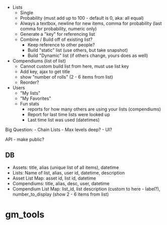 - Lists
	- Single
	- Probability (must add up to 100 - default is 0, aka: all equal)
	- Always a textbox, newline for new items, comma for probability (last comma for probability, numeric only)
	- Generate a "key" for referencing list
	- Combine / Build off of existing list?
		- Keep reference to other people?
		- Build "static" list (use others, but take snapshot)
		- Build "Dynamic" list (if others change, yours does as well)
- Compendiums (list of list)
	- Cannot custom build list from here, must use list key
	- Add key, ajax to get title
	- show "number of rolls" (2 - 6 items from list)
	- Reorder?
- Users
	- "My lists"
	- "My Favorites"
	- Fun stats
		- reports for how many others are using your lists (compendiums)
		- Report for last time lists were looked up
		- Last time list was used (datetimes)


Big Question:
	- Chain Lists
		- Max levels deep?
		- UI?


API - make public?



DB
--
- Assets: title, alias (unique list of all items), datetime
- Lists: Name of list, alias, user id, datetime, description 
- Asset List Map: asset id, list id, datetime
- Compendiums: title, alias, desc, user, datetime
- Compendium List Map: list_id, list description (custom to here - label?), number_to_display (show 2 - 6 items from list)

# gm_tools

